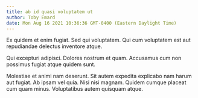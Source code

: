 ```yaml
---
title: ab id quasi voluptatem ut
author: Toby Emard
date: Mon Aug 16 2021 10:36:36 GMT-0400 (Eastern Daylight Time)
---
```

Ex quidem et enim fugiat. Sed qui voluptatem. Qui cum voluptatem est aut repudiandae delectus inventore atque.

 Qui excepturi adipisci. Dolores nostrum et quam. Accusamus cum non possimus fugiat atque quidem sunt.

 Molestiae et animi nam deserunt. Sit autem expedita explicabo nam harum aut fugiat. Ab ipsam vel quia. Nisi nisi magnam. Quidem cumque placeat cum quam minus. Voluptatibus autem quisquam atque.